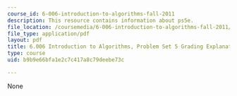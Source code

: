 ```yaml
---
course_id: 6-006-introduction-to-algorithms-fall-2011
description: This resource contains information about ps5e.
file_location: /coursemedia/6-006-introduction-to-algorithms-fall-2011/b9b9e66bfa1e2c7c417a8c79deebe73c_MIT6_006F11_ps5e.pdf
file_type: application/pdf
layout: pdf
title: 6.006 Introduction to Algorithms, Problem Set 5 Grading Explanation
type: course
uid: b9b9e66bfa1e2c7c417a8c79deebe73c

---
```

None